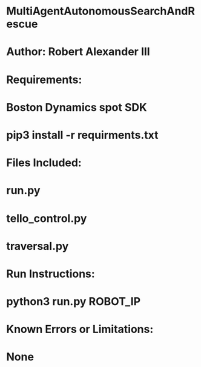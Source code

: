 # MultiAgentAutonomousSearchAndRescue

# Author: Robert Alexander III

# Requirements:
# Boston Dynamics spot SDK 
# pip3 install -r requirments.txt

# Files Included:
# run.py
# tello_control.py
# traversal.py

# Run Instructions:
# python3 run.py ROBOT_IP

# Known Errors or Limitations:
# None

